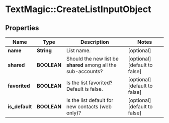 # TextMagic::CreateListInputObject

## Properties
Name | Type | Description | Notes
------------ | ------------- | ------------- | -------------
**name** | **String** | List name. | [optional] 
**shared** | **BOOLEAN** | Should the new list be **shared** among all the sub-accounts? | [optional] [default to false]
**favorited** | **BOOLEAN** | Is the list favorited? Default is false. | [optional] [default to false]
**is_default** | **BOOLEAN** | Is the list default for new contacts (web only)? | [optional] [default to false]


